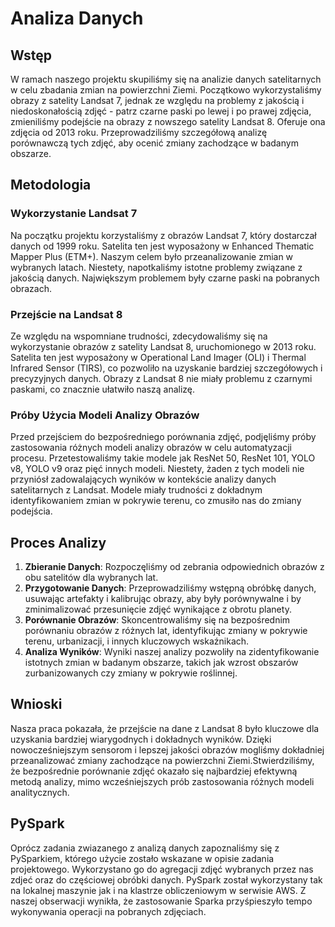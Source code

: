 # Analiza Danych

## Wstęp

W ramach naszego projektu skupiliśmy się na analizie danych satelitarnych w celu zbadania zmian na powierzchni Ziemi. Początkowo wykorzystaliśmy obrazy z satelity Landsat 7, jednak ze względu na problemy z jakością i niedoskonałością zdjęć - patrz czarne paski po lewej i po prawej zdjęcia, zmieniliśmy podejście na obrazy z nowszego satelity Landsat 8. Oferuje ona zdjęcia od 2013 roku. Przeprowadziliśmy szczegółową analizę porównawczą tych zdjęć, aby ocenić zmiany zachodzące w badanym obszarze.

## Metodologia

### Wykorzystanie Landsat 7

Na początku projektu korzystaliśmy z obrazów Landsat 7, który dostarczał danych od 1999 roku. Satelita ten jest wyposażony w Enhanced Thematic Mapper Plus (ETM+). Naszym celem było przeanalizowanie zmian w wybranych latach. Niestety, napotkaliśmy istotne problemy związane z jakością danych. Największym problemem były czarne paski na pobranych obrazach.

### Przejście na Landsat 8

Ze względu na wspomniane trudności, zdecydowaliśmy się na wykorzystanie obrazów z satelity Landsat 8, uruchomionego w 2013 roku. Satelita ten jest wyposażony w Operational Land Imager (OLI) i Thermal Infrared Sensor (TIRS), co pozwoliło na uzyskanie bardziej szczegółowych i precyzyjnych danych. Obrazy z Landsat 8 nie miały problemu z czarnymi paskami, co znacznie ułatwiło naszą analizę.

### Próby Użycia Modeli Analizy Obrazów

Przed przejściem do bezpośredniego porównania zdjęć, podjęliśmy próby zastosowania różnych modeli analizy obrazów w celu automatyzacji procesu. Przetestowaliśmy takie modele jak ResNet 50, ResNet 101, YOLO v8, YOLO v9 oraz pięć innych modeli. Niestety, żaden z tych modeli nie przyniósł zadowalających wyników w kontekście analizy danych satelitarnych z Landsat. Modele miały trudności z dokładnym identyfikowaniem zmian w pokrywie terenu, co zmusiło nas do zmiany podejścia.

## Proces Analizy

1. **Zbieranie Danych**: Rozpoczęliśmy od zebrania odpowiednich obrazów z obu satelitów dla wybranych lat.
2. **Przygotowanie Danych**: Przeprowadziliśmy wstępną obróbkę danych, usuwając artefakty i kalibrując obrazy, aby były porównywalne i by zminimalizować przesunięcie zdjęć wynikające z obrotu planety.
3. **Porównanie Obrazów**: Skoncentrowaliśmy się na bezpośrednim porównaniu obrazów z różnych lat, identyfikując zmiany w pokrywie terenu, urbanizacji, i innych kluczowych wskaźnikach.
4. **Analiza Wyników**: Wyniki naszej analizy pozwoliły na zidentyfikowanie istotnych zmian w badanym obszarze, takich jak wzrost obszarów zurbanizowanych czy zmiany w pokrywie roślinnej.

## Wnioski

Nasza praca pokazała, że przejście na dane z Landsat 8 było kluczowe dla uzyskania bardziej wiarygodnych i dokładnych wyników. Dzięki nowocześniejszym sensorom i lepszej jakości obrazów mogliśmy dokładniej przeanalizować zmiany zachodzące na powierzchni Ziemi.Stwierdziliśmy, że bezpośrednie porównanie zdjęć okazało się najbardziej efektywną metodą analizy, mimo wcześniejszych prób zastosowania różnych modeli analitycznych.

## PySpark

Oprócz zadania zwiazanego z analizą danych zapoznaliśmy się z PySparkiem, którego użycie zostało wskazane w opisie zadania projektowego. Wykorzystano go do agregacji zdjęć wybranych przez nas zdjeć oraz do częściowej obróbki danych.
PySpark został wykorzystany tak na lokalnej maszynie jak i na klastrze obliczeniowym w serwisie AWS.
Z naszej obserwacji wynikła, że zastosowanie Sparka przyśpieszyło tempo wykonywania operacji na pobranych zdjęciach.
